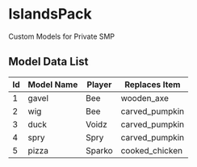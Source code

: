 # IslandsPack
Custom Models for Private SMP
## Model Data List
| Id | Model Name | Player | Replaces Item |
| --- | --- | --- | --- |
| 1 | gavel | Bee | wooden_axe |
| 2 | wig | Bee | carved_pumpkin |
| 3 | duck | Voidz | carved_pumpkin |
| 4 | spry | Spry | carved_pumpkin |
| 5 | pizza | Sparko | cooked_chicken |
